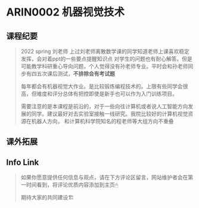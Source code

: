 
# ARIN0002 机器视觉技术

## 课程纪要
> 2022 spring 刘老师
>    上过刘老师离散数学课的同学知道老师上课喜欢稳定发挥，会对着ppt的一些要点提醒知识点
>    对学生的问题也有耐心解答。但是可能教学科研重心导向问题，个人觉得没有孙老师专业。平时会和孙老师同步有四五次课后测试，**不排除会有考试题**
> 
> 
> 每年都会有机器视觉大作业。是比较锻炼编程技术的。上限有些同学会很高，但难度和评分总体有把控即使是新手也可以作为入门训练项目。
> 
> 需要注意的是本课程是前沿的，对于一些向往计算机或者说人工智能方向发展的同学。建议最好对去实验室接触一线研究。我院比较好的计算机视觉资源在机器人方向，
> 和计算机科学院知名的程老师等大组方向不重叠
> 

## 课外拓展

## Info Link


> 如果你愿意提供任何信息与观点，请在下方评论区留言，网站维护者会在第一时间看到，将评论优质内容添加到主页🖱
>
> 期待大家的共同建设🏗
